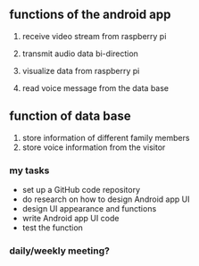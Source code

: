## functions of the android app

1. receive video stream from raspberry pi

2. transmit audio data bi-direction

3. visualize data from raspberry pi

4. read voice message from the data base

## function of data base

1. store information of different family members
2. store voice information from the visitor



### my tasks

* set up a GitHub code repository
* do research on how to design Android app UI 
* design UI appearance and functions
* write Android app UI code
* test the function

### daily/weekly meeting?


